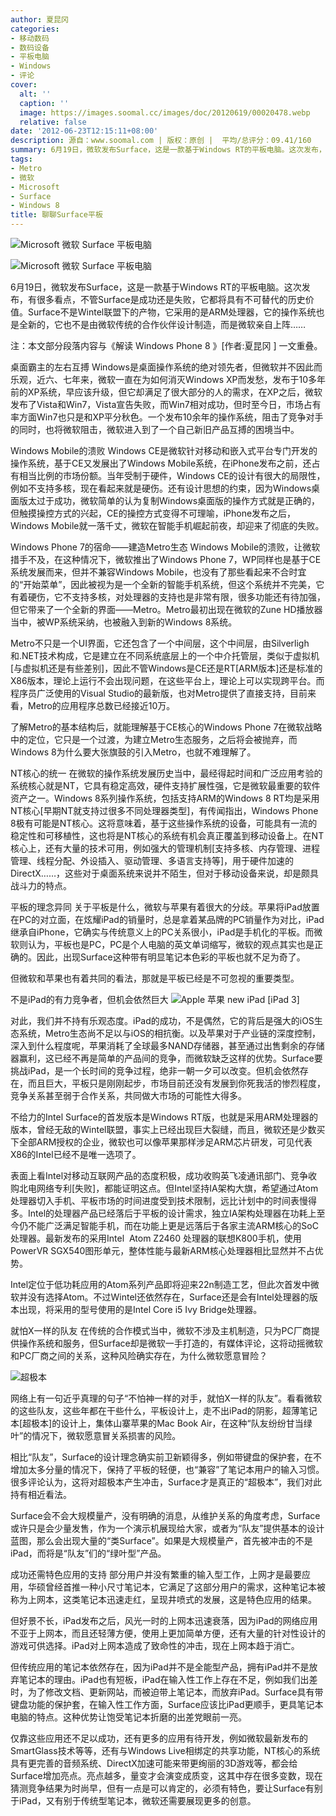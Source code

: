 ```yaml
---
author: 夏昆冈
categories:
- 移动数码
- 数码设备
- 平板电脑
- Windows
- 评论
cover:
  alt: ''
  caption: ''
  image: https://images.soomal.cc/images/doc/20120619/00020478.webp
  relative: false
date: '2012-06-23T12:15:11+08:00'
description: 源自：www.soomal.com | 版权：原创 |  平均/总评分：09.41/160
summary: 6月19日，微软发布Surface，这是一款基于Windows RT的平板电脑。这次发布，有很多看点，不管Surface是成功还是失败，它都将具有不可替代的历史价值。Surface不是Wintel联盟下的产物，它采用的是ARM处理器，它的操作系统也是全新的，它也不是由微软传统的合作伙伴设计制造，而是微软亲自上阵……
tags:
- Metro
- 微软
- Microsoft
- Surface
- Windows 8
title: 聊聊Surface平板
---
```


![Microsoft 微软 Surface 平板电脑](https://images.soomal.cc/images/doc/20120619/00020476.webp)



![Microsoft 微软 Surface 平板电脑](https://images.soomal.cc/images/doc/20120619/00020478.webp)



6月19日，微软发布Surface，这是一款基于Windows RT的平板电脑。这次发布，有很多看点，不管Surface是成功还是失败，它都将具有不可替代的历史价值。Surface不是Wintel联盟下的产物，它采用的是ARM处理器，它的操作系统也是全新的，它也不是由微软传统的合作伙伴设计制造，而是微软亲自上阵……

注：本文部分段落内容与《解读 Windows Phone 8 》[作者:夏昆冈 ]
一文重叠。

桌面霸主的左右互搏
Windows是桌面操作系统的绝对领先者，但微软并不因此而乐观，近六、七年来，微软一直在为如何消灭Windows XP而发愁，发布于10多年前的XP系统，早应该升级，但它却满足了很大部分的人的需求，在XP之后，微软发布了Vista和Win7，Vista宣告失败，而Win7相对成功，但时至今日，市场占有率方面Win7也只是和XP平分秋色。一个发布10余年的操作系统，阻击了竞争对手的同时，也将微软阻击，微软进入到了一个自己新旧产品互搏的困境当中。

Windows Mobile的溃败
Windows CE是微软针对移动和嵌入式平台专门开发的操作系统，基于CE又发展出了Windows Mobile系统，在iPhone发布之前，还占有相当比例的市场份额。当年受制于硬件，Windows CE的设计有很大的局限性，例如不支持多核，现在看起来就是硬伤。还有设计思想的约束，因为Windows桌面版太过于成功，微软简单的认为复制Windows桌面版的操作方式就是正确的，但触摸操控方式的兴起，CE的操控方式变得不可理喻，iPhone发布之后，Windows Mobile就一落千丈，微软在智能手机崛起前夜，却迎来了彻底的失败。

Windows Phone 7的宿命――建造Metro生态
Windows Mobile的溃败，让微软措手不及，在这种情况下，微软推出了Windows Phone 7，WP同样也是基于CE系统发展而来，但并不兼容Windows Mobile，也没有了那些看起来不合时宜的“开始菜单”，因此被视为是一个全新的智能手机系统，但这个系统并不完美，它有着硬伤，它不支持多核，对处理器的支持也是非常有限，很多功能还有待加强，但它带来了一个全新的界面――Metro。Metro最初出现在微软的Zune HD播放器当中，被WP系统采纳，也被融入到新的Windows 8系统。

Metro不只是一个UI界面，它还包含了一个中间层，这个中间层，由Silverligh和.NET技术构成，它是建立在不同系统底层上的一个中介托管层，类似于虚拟机[与虚拟机还是有些差别]，因此不管Windows是CE还是RT[ARM版本]还是标准的X86版本，理论上运行不会出现问题，在这些平台上，理论上可以实现跨平台。而程序员广泛使用的Visual Studio的最新版，也对Metro提供了直接支持，目前来看，Metro的应用程序总数已经接近10万。

了解Metro的基本结构后，就能理解基于CE核心的Windows Phone 7在微软战略中的定位，它只是一个过渡，为建立Metro生态服务，之后将会被抛弃，而Windows 8为什么要大张旗鼓的引入Metro，也就不难理解了。

NT核心的统一
在微软的操作系统发展历史当中，最经得起时间和广泛应用考验的系统核心就是NT，它具有稳定高效，硬件支持扩展性强，它是微软最重要的软件资产之一。Windows 8系列操作系统，包括支持ARM的Windows 8 RT均是采用NT核心[早期NT就支持过很多不同处理器类型]，有传闻指出，Windows Phone 8极有可能是NT核心。这将意味着，基于这些操作系统的设备，可能具有一流的稳定性和可移植性，这也将是NT核心的系统有机会真正覆盖到移动设备上。在NT核心上，还有大量的技术可用，例如强大的管理机制[支持多核、内存管理、进程管理、线程分配、外设插入、驱动管理、多语言支持等]，用于硬件加速的DirectX……，这些对于桌面系统来说并不陌生，但对于移动设备来说，却是颇具战斗力的特点。

平板的理念异同
关于平板是什么，微软与苹果有着很大的分歧。苹果将iPad放置在PC的对立面，在炫耀iPad的销量时，总是拿着某品牌的PC销量作为对比，iPad继承自iPhone，它确实与传统意义上的PC关系很小，iPad是手机化的平板。而微软则认为，平板也是PC，PC是个人电脑的英文单词缩写，微软的观点其实也是正确的。因此，出现Surface这种带有明显笔记本色彩的平板也就不足为奇了。

但微软和苹果也有着共同的看法，那就是平板已经是不可忽视的重要类型。

不是iPad的有力竞争者，但机会依然巨大
![Apple 苹果 new iPad [iPad 3]](https://images.soomal.cc/images/doc/20120320/00017896.webp)




对此，我们并不持有乐观态度。iPad的成功，不是偶然，它的背后是强大的iOS生态系统，Metro生态尚不足以与iOS的相抗衡。以及苹果对于产业链的深度控制，深入到什么程度呢，苹果消耗了全球最多NAND存储器，甚至通过出售剩余的存储器赢利，这已经不再是简单的产品间的竞争，而微软缺乏这样的优势。Surface要挑战iPad，是一个长时间的竞争过程，绝非一朝一夕可以改变。但机会依然存在，而且巨大，平板只是刚刚起步，市场目前还没有发展到你死我活的惨烈程度，竞争关系甚至弱于合作关系，共同做大市场的可能性大得多。

不给力的Intel
Surface的首发版本是Windows RT版，也就是采用ARM处理器的版本，曾经无敌的Wintel联盟，事实上已经出现巨大裂缝，而且，微软还是少数买下全部ARM授权的企业，微软也可以像苹果那样涉足ARM芯片研发，可见代表X86的Intel已经不是唯一选项了。

表面上看Intel对移动互联网产品的态度积极，成功收购英飞凌通讯部门、竞争收购北电网络专利[失败]，都能证明这点。但Intel坚持IA架构大旗，希望通过Atom处理器切入手机、平板市场的时间进度受到技术限制，远比计划中的时间表慢得多。Intel的处理器产品已经落后于平板的设计需求，独立IA架构处理器在功耗上至今仍不能广泛满足智能手机，而在功能上更是远落后于各家主流ARM核心的SoC处理器。最新发布的采用Intel  Atom Z2460 处理器的联想K800手机，使用PowerVR SGX540图形单元，整体性能与最新ARM核心处理器相比显然并不占优势。
 
Intel定位于低功耗应用的Atom系列产品即将迎来22n制造工艺，但此次首发中微软并没有选择Atom。不过Wintel还依然存在，Surface还是会有Intel处理器的版本出现，将采用的型号使用的是Intel Core i5 Ivy Bridge处理器。

就怕X一样的队友
在传统的合作模式当中，微软不涉及主机制造，只为PC厂商提供操作系统和服务，但Surface却是微软一手打造的，有媒体评论，这将动摇微软和PC厂商之间的关系，这种风险确实存在，为什么微软愿意冒险？

![超极本](https://images.soomal.cc/images/doc/20120623/00020560.webp)




网络上有一句近乎真理的句子“不怕神一样的对手，就怕X一样的队友”。看看微软的这些队友，这些年都在干些什么，平板设计上，走不出iPad的阴影，超薄笔记本[超极本]的设计上，集体山寨苹果的Mac Book Air，在这种“队友纷纷甘当绿叶”的情况下，微软愿意冒关系损害的风险。

相比“队友”，Surface的设计理念确实前卫新颖得多，例如带键盘的保护套，在不增加太多分量的情况下，保持了平板的轻便，也“兼容”了笔记本用户的输入习惯。很多评论认为，这将对超极本产生冲击，Surface才是真正的“超极本”，我们对此持有相近看法。

Surface会不会大规模量产，没有明确的消息，从维护关系的角度考虑，Surface或许只是会少量发售，作为一个演示机展现给大家，或者为“队友”提供基本的设计蓝图，那么会出现大量的“类Surface”。如果是大规模量产，首先被冲击的不是iPad，而将是“队友”们的“绿叶型”产品。

成功还需特色应用的支持
部分用户并没有繁重的输入型工作，上网才是最要应用，华硕曾经首推一种小尺寸笔记本，它满足了这部分用户的需求，这种笔记本被称为上网本，这类笔记本迅速走红，呈现井喷式的发展，这是特色应用的结果。

但好景不长，iPad发布之后，风光一时的上网本迅速衰落，因为iPad的网络应用不亚于上网本，而且还轻薄方便，使用上更加简单方便，还有大量的针对性设计的游戏可供选择。iPad对上网本造成了致命性的冲击，现在上网本趋于消亡。

但传统应用的笔记本依然存在，因为iPad并不是全能型产品，拥有iPad并不是放弃笔记本的理由。iPad也有短板，iPad在输入性工作上存在不足，例如我们出差时，为了修改文档、更新网站，而被迫带上笔记本，而放弃iPad。Surface具有带键盘功能的保护套，在输入性工作方面，Surface应该比iPad更顺手，更具笔记本电脑的特点。这种优势让饱受笔记本折磨的出差党眼前一亮。

仅靠这些应用还不足以成功，还有更多的应用有待开发，例如微软最新发布的SmartGlass技术等等，还有与Windows Live相绑定的共享功能，NT核心的系统具有更完善的音频系统、DirectX加速可能来带更绚丽的3D游戏等，都会给Surface增加亮点。亮点越多，量变才会演变成质变，这其中存在很多变数，现在猜测竞争结果为时尚早，但有一点是可以肯定的，必须有特色，要让Surface有别于iPad，又有别于传统型笔记本，微软还需要展现更多的创意。